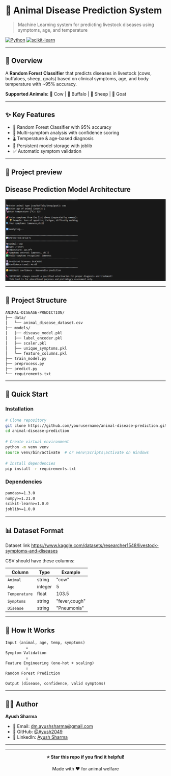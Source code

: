 # 🐄 Animal Disease Prediction System

> Machine Learning system for predicting livestock diseases using symptoms, age, and temperature

[![Python](https://img.shields.io/badge/Python-3.8+-blue.svg)](https://www.python.org/)
[![scikit-learn](https://img.shields.io/badge/scikit--learn-latest-orange.svg)](https://scikit-learn.org/)

---

## 🎯 Overview

A **Random Forest Classifier** that predicts diseases in livestock (cows, buffaloes, sheep, goats) based on clinical symptoms, age, and body temperature with ~95% accuracy.

**Supported Animals:** 🐄 Cow | 🐃 Buffalo | 🐑 Sheep | 🐐 Goat

---

## ✨ Key Features

- 🤖 Random Forest Classifier with 95% accuracy
- 🔬 Multi-symptom analysis with confidence scoring
- 🌡️ Temperature & age-based diagnosis
- 💾 Persistent model storage with joblib
- ✅ Automatic symptom validation

---
## 📂 Project preview
## Disease Prediction Model Architecture

![Disease Prediction Model Architecture](https://github.com/Ayush2049/CATTLES-DISEASE-PREDICTOR/blob/0ad153e1e3bedd9be329aeb81a291f89ff2fb4ab/project-instances/disease-predicter.png)


---

## 📂 Project Structure
```
ANIMAL-DISEASE-PREDICTION/
├── data/
│   └── animal_disease_dataset.csv
├── models/
│   ├── disease_model.pkl
│   ├── label_encoder.pkl
│   ├── scaler.pkl
│   ├── unique_symptoms.pkl
│   └── feature_columns.pkl
├── train_model.py
├── preprocess.py
├── predict.py
└── requirements.txt
```

---

## 🚀 Quick Start

### Installation
```bash
# Clone repository
git clone https://github.com/yourusername/animal-disease-prediction.git
cd animal-disease-prediction

# Create virtual environment
python -m venv venv
source venv/bin/activate  # or venv\Scripts\activate on Windows

# Install dependencies
pip install -r requirements.txt
```

### Dependencies
```txt
pandas>=1.3.0
numpy>=1.21.0
scikit-learn>=1.0.0
joblib>=1.0.0
```
---

## 📊 Dataset Format

Dataset link
https://www.kaggle.com/datasets/researcher1548/livestock-symptoms-and-diseases

CSV should have these columns:

| Column | Type | Example |
|--------|------|---------|
| `Animal` | string | "cow" |
| `Age` | integer | 5 |
| `Temperature` | float | 103.5 |
| `Symptoms` | string | "fever,cough" |
| `Disease` | string | "Pneumonia" |


---

## 🔄 How It Works
```
Input (animal, age, temp, symptoms)
         ↓
Symptom Validation
         ↓
Feature Engineering (one-hot + scaling)
         ↓
Random Forest Prediction
         ↓
Output (disease, confidence, valid symptoms)
```

---



## 👨‍💻 Author

**Ayush Sharma**

- 📧 Email: [dm.ayushsharma@gmail.com](mailto:dm.ayushsharma@gmail.com)
- 🐙 GitHub: [@Ayush2049](https://github.com/Ayush2049)
- 💼 LinkedIn: [Ayush Sharma](https://in.linkedin.com/in/ayush-sharma-8805842ba)

---


---

<div align="center">

**⭐ Star this repo if you find it helpful!**

Made with ❤️ for animal welfare

</div>
